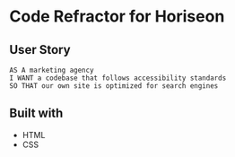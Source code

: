 # Code Refractor for Horiseon

## User Story
```
AS A marketing agency
I WANT a codebase that follows accessibility standards
SO THAT our own site is optimized for search engines
```

## Built with

- HTML
- CSS

